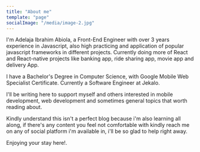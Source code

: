 ```yaml
---
title: "About me"
template: "page"
socialImage: "/media/image-2.jpg"
---
```


I'm Adelaja Ibrahim Abiola, a Front-End Engineer with over 3 years experience in Javascript, also high practicing and application of popular javascript frameworks in different projects. Currently doing more of React and React-native projects like banking app, ride sharing app, movie app and delivery App.

I have a Bachelor's Degree in Computer Science, with Google Mobile Web Specialist Certificate. Currently a Software Engineer at Jekalo.

I'll be writing here to support myself and others interested in mobile development, web development and sometimes general topics that worth reading about.

Kindly understand this isn't a perfect blog because i'm also learning all along, if there's any content you feel not comfortable with kindly reach me on any of social platform i'm available in, i'll be so glad to help right away.

Enjoying your stay here!.